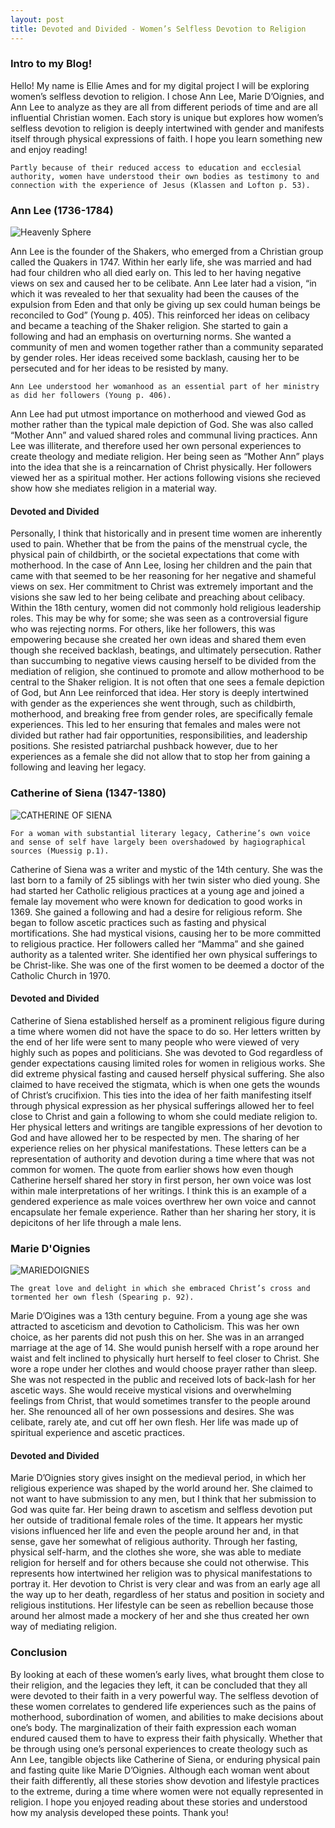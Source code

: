 ```yaml
---
layout: post 
title: Devoted and Divided - Women’s Selfless Devotion to Religion
---
```


### Intro to my Blog!
Hello! My name is Ellie Ames and for my digital project I will be exploring women’s selfless devotion to religion. I chose Ann Lee, Marie D’Oignies, and Ann Lee to analyze as they are all from different periods of time and are all influential Christian women. Each story is unique but explores how women’s selfless devotion to religion is deeply intertwined with gender and manifests itself through physical expressions of faith. I hope you learn something new and enjoy reading!


```Partly because of their reduced access to education and ecclesial authority, women have understood their own bodies as testimony to and connection with the experience of Jesus (Klassen and Lofton p. 53).```

### Ann Lee (1736-1784)

![Heavenly Sphere](https://raw.githubusercontent.com/amese1/Blog-Assignment/refs/heads/master/assets/css/Andrews-emblemheavenlysphere-1854.jpg)


Ann Lee is the founder of the Shakers, who emerged from a Christian group called the Quakers in 1747. Within her early life, she was married and had had four children who all died early on. This led to her having negative views on sex and caused her to be celibate. Ann Lee later had a vision, “in which it was revealed to her that sexuality had been the causes of the expulsion from Eden and that only be giving up sex could human beings be reconciled to God” (Young p. 405). This reinforced her ideas on celibacy and became a teaching of the Shaker religion. She started to gain a following and had an emphasis on overturning norms. She wanted a community of men and women together rather than a community separated by gender roles. Her ideas received some backlash, causing her to be persecuted and for her ideas to be resisted by many. 

```Ann Lee understood her womanhood as an essential part of her ministry as did her followers (Young p. 406).```

Ann Lee had put utmost importance on motherhood and viewed God as mother rather than the typical male depiction of God. She was also called “Mother Ann” and valued shared roles and communal living practices. Ann Lee was illiterate, and therefore used her own personal experiences to create theology and mediate religion. Her being seen as “Mother Ann” plays into the idea that she is a reincarnation of Christ physically. Her followers viewed her as a spiritual mother. Her actions following visions she recieved show how she mediates religion in a material way.

#### Devoted and Divided
Personally, I think that historically and in present time women are inherently used to pain. Whether that be from the pains of the menstrual cycle, the physical pain of childbirth, or the societal expectations that come with motherhood. In the case of Ann Lee, losing her children and the pain that came with that seemed to be her reasoning for her negative and shameful views on sex. Her commitment to Christ was extremely important and the visions she saw led to her being celibate and preaching about celibacy. Within the 18th century, women did not commonly hold religious leadership roles. This may be why for some; she was seen as a controversial figure who was rejecting norms. For others, like her followers, this was empowering because she created her own ideas and shared them even though she received backlash, beatings, and ultimately persecution. Rather than succumbing to negative views causing herself to be divided from the mediation of religion, she continued to promote and allow motherhood to be central to the Shaker religion. It is not often that one sees a female depiction of God, but Ann Lee reinforced that idea. Her story is deeply intertwined with gender as the experiences she went through, such as childbirth, motherhood, and breaking free from gender roles, are specifically female experiences. This led to her ensuring that females and males were not divided but rather had fair opportunities, responsibilities, and leadership positions. She resisted patriarchal pushback however, due to her experiences as a female she did not allow that to stop her from gaining a following and leaving her legacy.

### Catherine of Siena (1347-1380)

![CATHERINE OF SIENA](https://raw.githubusercontent.com/amese1/Blog-Assignment/refs/heads/master/assets/css/Detail_of_Vanni-SaintCatherineSiena-.jpg)

```For a woman with substantial literary legacy, Catherine’s own voice and sense of self have largely been overshadowed by hagiographical sources (Muessig p.1).```

Catherine of Siena was a writer and mystic of the 14th century. She was the last born to a family of 25 siblings with her twin sister who died young. She had started her Catholic religious practices at a young age and joined a female lay movement who were known for dedication to good works in 1369. She gained a following and had a desire for religious reform. She began to follow ascetic practices such as fasting and physical mortifications. She had mystical visions, causing her to be more committed to religious practice. Her followers called her “Mamma” and she gained authority as a talented writer. She identified her own physical sufferings to be Christ-like. She was one of the first women to be deemed a doctor of the Catholic Church in 1970.

#### Devoted and Divided 

Catherine of Siena established herself as a prominent religious figure during a time where women did not have the space to do so. Her letters written by the end of her life were sent to many people who were viewed of very highly such as popes and politicians. She was devoted to God regardless of gender expectations causing limited roles for women in religious works. She did extreme physical fasting and caused herself physical suffering. She also claimed to have received the stigmata, which is when one gets the wounds of Christ’s crucifixion. This ties into the idea of her faith manifesting itself through physical expression as her physical sufferings allowed her to feel close to Christ and gain a following to whom she could mediate religion to. Her physical letters and writings are tangible expressions of her devotion to God and have allowed her to be respected by men. The sharing of her experience relies on her physical manifestations. These letters can be a representation of authority and devotion during a time where that was not common for women. The quote from earlier shows how even though Catherine herself shared her story in first person, her own voice was lost within male interpretations of her writings. I think this is an example of a gendered experience as male voices overthrew her own voice and cannot encapsulate her female experience. Rather than her sharing her story, it is depicitons of her life through a male lens.

### Marie D'Oignies 

![MARIEDOIGNIES](https://raw.githubusercontent.com/amese1/Blog-Assignment/refs/heads/master/assets/css/Leboucq-RecueildArrasMarie-1560s.jpg)

```The great love and delight in which she embraced Christ’s cross and tormented her own flesh (Spearing p. 92).```

Marie D’Oigines was a 13th century beguine. From a young age she was attracted to asceticism and devotion to Catholicism. This was her own choice, as her parents did not push this on her. She was in an arranged marriage at the age of 14. She would punish herself with a rope around her waist and felt inclined to physically hurt herself to feel closer to Christ. She wore a rope under her clothes and would choose prayer rather than sleep. She was not respected in the public and received lots of back-lash for her ascetic ways. She would receive mystical visions and overwhelming feelings from Christ, that would sometimes transfer to the people around her. She renounced all of her own possessions and desires. She was celibate, rarely ate, and cut off her own flesh. Her life was made up of spiritual experience and ascetic practices.

#### Devoted and Divided 
Marie D’Oignies story gives insight on the medieval period, in which her religious experience was shaped by the world around her. She claimed to not want to have submission to any men, but I think that her submission to God was quite far. Her being drawn to ascetism and selfless devotion put her outside of traditional female roles of the time. It appears her mystic visions influenced her life and even the people around her and, in that sense, gave her somewhat of religious authority. Through her fasting, physical self-harm, and the clothes she wore, she was able to mediate religion for herself and for others because she could not otherwise. This represents how intertwined her religion was to physical manifestations to portray it. Her devotion to Christ is very clear and was from an early age all the way up to her death, regardless of her status and position in society and religious institutions. Her lifestyle can be seen as rebellion because those around her almost made a mockery of her and she thus created her own way of mediating religion.

### Conclusion

By looking at each of these women’s early lives, what brought them close to their religion, and the legacies they left, it can be concluded that they all were devoted to their faith in a very powerful way. The selfless devotion of these women correlates to gendered life experiences such as the pains of motherhood, subordination of women, and abilities to make decisions about one’s body. The marginalization of their faith expression each woman endured caused them to have to express their faith physically. Whether that be through using one’s personal experiences to create theology such as Ann Lee, tangible objects like Catherine of Siena, or enduring physical pain and fasting quite like Marie D’Oignies. Although each woman went about their faith differently, all these stories show devotion and lifestyle practices to the extreme, during a time where women were not equally represented in religion. I hope you enjoyed reading about these stories and understood how my analysis developed these points. Thank you! 













